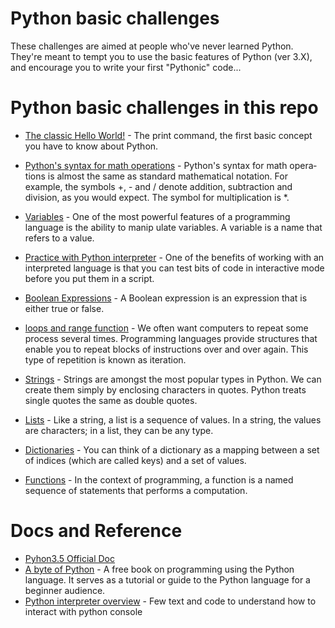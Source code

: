 # Python basic challenges

These challenges are aimed at people who've never learned Python.  
They're meant to tempt you to use the basic features of Python (ver 3.X), 
and encourage you to write your first "Pythonic" code...


# Python basic challenges in this repo

- [The classic Hello World!](hello_word.py) - The print command, the first basic concept you have to know about Python.

- [Python's syntax for math operations](https://github.com/ernestoarbitrio/python-conference-beginners-day/blob/master/challenges/basic/math_operations.py)  - Python's syntax for math opera­tions is almost the same as standard mathematical notation. For example, the symbols +, - and / denote addition, subtraction and division, as you would expect. The symbol for multiplication is *.

- [Variables](variables.py) - One of the most powerful features of a programming language is the ability to manip­ ulate variables. A variable is a name that refers to a value.

- [Practice with Python interpreter](https://github.com/ernestoarbitrio/python-conference-beginners-day/blob/master/challenges/basic/python_interpreter.md) - One of the benefits of working with an interpreted language is that you can test bits of code in interactive mode before you put them in a script.

- [Boolean Expressions](https://github.com/ernestoarbitrio/python-conference-beginners-day/blob/master/challenges/basic/boolean_expressions.py) - A Boolean expression is an expression that is either true or false.

- [loops and range function](https://github.com/ernestoarbitrio/python-conference-beginners-day/blob/master/challenges/basic/loop_range.py) - We often want computers to repeat some process several times. Programming languages provide structures that enable you to repeat blocks of instructions over and over again. This type of repetition is known as iteration.

- [Strings](https://github.com/ernestoarbitrio/python-conference-beginners-day/blob/master/challenges/basic/string_operations.py) - Strings are amongst the most popular types in Python. We can create them simply by enclosing characters in quotes. Python treats single quotes the same as double quotes.

- [Lists](https://github.com/ernestoarbitrio/python-conference-beginners-day/blob/master/challenges/basic/lists.py) - Like a string, a list is a sequence of values. In a string, the values are characters; in a list, they can be any type.

- [Dictionaries](dictionaries.py) - You can think of a dictionary as a mapping between a set of indices (which are called keys) and a set of values.

- [Functions](https://github.com/ernestoarbitrio/python-conference-beginners-day/blob/master/challenges/basic/functions.py) - In the context of programming, a function is a named sequence of statements that performs a computation.


# Docs and Reference
- [Pyhon3.5 Official Doc](https://docs.python.org/3.5/)
- [A byte of Python](https://python.swaroopch.com/) - A free book on programming using the Python language. It serves as a tutorial or guide to the Python language for a beginner audience.
- [Python interpreter overview](https://opentechschool.github.io/python-beginners/en/getting_started.html) - Few text and code to understand how to interact with python console


